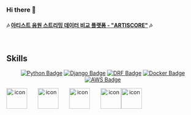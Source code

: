 ### Hi there 👋
#### 🎶 [아티스트 음원 스트리밍 데이터 비교 플랫폼 - "ARTISCORE"](https://artiscore.co.kr/) 🎶
<br>

## Skills
<div align=center>
	
[![Python Badge](https://img.shields.io/badge/-Python-grey?style=plastic&logo=python&logoColor=white)](https://www.python.org/) 
[![Django Badge](https://img.shields.io/badge/-Django-%23092E20?style=plastic&logo=django)](https://docs.djangoproject.com/en/4.0/) 
[![DRF Badge](https://img.shields.io/badge/-DRF-%23FF0000?style=plastic&logo=django)](https://www.django-rest-framework.org/)
[![Docker Badge](https://img.shields.io/badge/Docker-%232496ED?style=plastic&logo=docker&logoColor=white)](https://www.docker.com/) 
[![AWS Badge](https://img.shields.io/badge/-AWS-%23232F3E?style=plastic&logo=amazonaws&logoColor=white)](https://aws.amazon.com/ko/)

<div style="display: flex;">
  <img src="https://techstack-generator.vercel.app/python-icon.svg" alt="icon" width="54" style="width: 54px; height: 54px; margin-right: 28px; margin-bottom: 0px;" />     <img src="https://techstack-generator.vercel.app/django-icon.svg" alt="icon" width="54" style="width: 54px; height: 54px; margin-right: 28px; margin-bottom: 0px;" />
  <img src="https://techstack-generator.vercel.app/restapi-icon.svg" alt="icon" width="54" style="width: 54px; height: 54px; margin-right: 28px; margin-bottom: 0px;" /> 
	<div style="display: flex; align-items: flex-start;"><img src="https://techstack-generator.vercel.app/docker-icon.svg" alt="icon" width="54" height="54" /> <img src="https://techstack-generator.vercel.app/aws-icon.svg" alt="icon" width="54" height="54" /></div>
</div>
